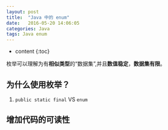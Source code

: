 ```yaml
---
layout: post
title:  "Java 中的 enum"
date:   2016-05-20 14:06:05
categories: Java
tags: Java enum
---
```


* content
{:toc}

枚举可以理解为有**相似类型**的“数据集”,并且**数值稳定**，**数据集有限**。




## 为什么使用枚举？
1. `public static final` VS `enum`

## 增加代码的可读性
